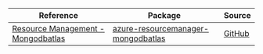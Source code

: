 | Reference | Package | Source |
|---|---|---|
|[Resource Management - Mongodbatlas](resourcemanager-mongodbatlas-readme.md)|[azure-resourcemanager-mongodbatlas](https://repo1.maven.org/maven2/com/azure/resourcemanager/azure-resourcemanager-mongodbatlas)|[GitHub](https://github.com/Azure/azure-sdk-for-java/blob/main/sdk/mongodbatlas/azure-resourcemanager-mongodbatlas)|
